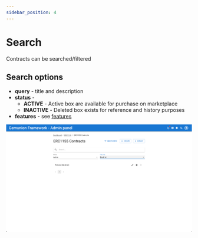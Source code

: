 ```yaml
---
sidebar_position: 4
---
```


# Search

Contracts can be searched/filtered

## Search options

- **query** - title and description
- **status** -
    - **ACTIVE** - Active box are available for purchase on marketplace
    - **INACTIVE** - Deleted box exists for reference and history purposes
- **features** - see [features](/admin/hierarchy/ERC20/features/)

![ERC1155 contract search](/img/admin/hierarchy/erc1155/contract_search.png)
